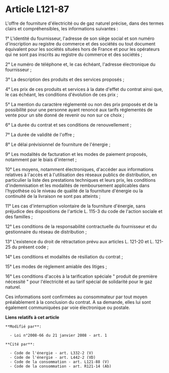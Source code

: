 # Article L121-87

L'offre de fourniture d'électricité ou de gaz naturel précise, dans des termes clairs et compréhensibles, les informations
suivantes : 

1° L'identité du fournisseur, l'adresse de son siège social et son numéro d'inscription au registre du commerce et des
sociétés ou tout document équivalent pour les sociétés situées hors de France et pour les opérateurs qui ne sont pas inscrits
au registre du commerce et des sociétés ; 

2° Le numéro de téléphone et, le cas échéant, l'adresse électronique du fournisseur ; 

3° La description des produits et des services proposés ; 

4° Les prix de ces produits et services à la date d'effet du contrat ainsi que, le cas échéant, les conditions d'évolution de
ces prix ; 

5° La mention du caractère réglementé ou non des prix proposés et de la possibilité pour une personne ayant renoncé aux
tarifs réglementés de vente pour un site donné de revenir ou non sur ce choix ; 

6° La durée du contrat et ses conditions de renouvellement ; 

7° La durée de validité de l'offre ; 

8° Le délai prévisionnel de fourniture de l'énergie ; 

9° Les modalités de facturation et les modes de paiement proposés, notamment par le biais d'internet ; 

10° Les moyens, notamment électroniques, d'accéder aux informations relatives à l'accès et à l'utilisation des réseaux
publics de distribution, en particulier la liste des prestations techniques et leurs prix, les conditions d'indemnisation et
les modalités de remboursement applicables dans l'hypothèse où le niveau de qualité de la fourniture d'énergie ou la
continuité de la livraison ne sont pas atteints ; 

11° Les cas d'interruption volontaire de la fourniture d'énergie, sans préjudice des dispositions de l'article L. 115-3 du
code de l'action sociale et des familles ; 

12° Les conditions de la responsabilité contractuelle du fournisseur et du gestionnaire du réseau de distribution ; 

13° L'existence du droit de rétractation prévu aux articles L. 121-20 et L. 121-25 du présent code ; 

14° Les conditions et modalités de résiliation du contrat ; 

15° Les modes de règlement amiable des litiges ; 

16° Les conditions d'accès à la tarification spéciale " produit de première nécessité " pour l'électricité et au tarif
spécial de solidarité pour le gaz naturel. 

Ces informations sont confirmées au consommateur par tout moyen préalablement à la conclusion du contrat. A sa demande, elles
lui sont également communiquées par voie électronique ou postale.

**Liens relatifs à cet article**

	**Modifié par**:

	  - Loi n°2008-66 du 21 janvier 2008 - art. 1

	**Cité par**:

	  - Code de l'énergie - art. L332-2 (V)
	  - Code de l'énergie - art. L442-2 (VD)
	  - Code de la consommation - art. L121-88 (V)
	  - Code de la consommation - art. R121-14 (Ab)
